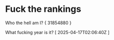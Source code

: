 # Fuck the rankings

Who the hell am I?
{ 31854880 }

What fucking year is it?
[ 2025-04-17T02:06:40Z ]
